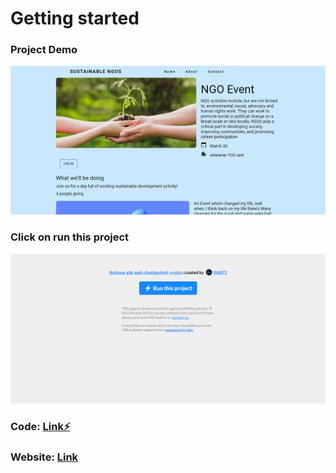 # Getting started 

### Project Demo
![How to run](https://github.com/shivesh01/NGO_events/blob/master/images/website.png)

### Click on run this project
![Preview of project NGO event site](https://github.com/shivesh01/NGO_events/blob/master/images/How%20to%20Run%20project.png)

### Code: [Link⚡️](https://stackblitz.com/edit/ngo-events?file=index.js)

### Website: [Link](https://web-codelab-a5b4d.firebaseapp.com/?16213)






<!--- changes getting started  --->
<!--- Working demo Gif: 

Code on stack blitz:  


// Video Demo link:
---> 
